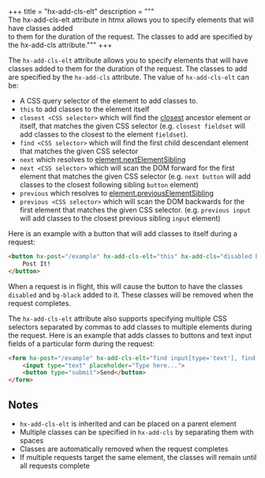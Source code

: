 +++
title = "hx-add-cls-elt"
description = """\
  The hx-add-cls-elt attribute in htmx allows you to specify elements that will have classes added \
  to them for the duration of the request. The classes to add are specified by the hx-add-cls attribute."""
+++

The `hx-add-cls-elt` attribute allows you to specify elements that will have classes added to them for the duration of the request. The classes to add are specified by the `hx-add-cls` attribute. The value of `hx-add-cls-elt` can be:

* A CSS query selector of the element to add classes to.
* `this` to add classes to the element itself
* `closest <CSS selector>` which will find the [closest](https://developer.mozilla.org/docs/Web/API/Element/closest)
  ancestor element or itself, that matches the given CSS selector
  (e.g. `closest fieldset` will add classes to the closest to the element `fieldset`).
* `find <CSS selector>` which will find the first child descendant element that matches the given CSS selector
* `next` which resolves to [element.nextElementSibling](https://developer.mozilla.org/docs/Web/API/Element/nextElementSibling)
* `next <CSS selector>` which will scan the DOM forward for the first element that matches the given CSS selector
  (e.g. `next button` will add classes to the closest following sibling `button` element)
* `previous` which resolves to [element.previousElementSibling](https://developer.mozilla.org/docs/Web/API/Element/previousElementSibling)
* `previous <CSS selector>` which will scan the DOM backwards for the first element that matches the given CSS selector.
  (e.g. `previous input` will add classes to the closest previous sibling `input` element)

Here is an example with a button that will add classes to itself during a request:

```html
<button hx-post="/example" hx-add-cls-elt="this" hx-add-cls="disabled bg-black">
    Post It!
</button>
```

When a request is in flight, this will cause the button to have the classes `disabled` and `bg-black` added to it. These classes will be removed when the request completes.

The `hx-add-cls-elt` attribute also supports specifying multiple CSS selectors separated by commas to add classes to multiple elements during the request. Here is an example that adds classes to buttons and text input fields of a particular form during the request:

```html
<form hx-post="/example" hx-add-cls-elt="find input[type='text'], find button" hx-add-cls="disabled bg-black">
    <input type="text" placeholder="Type here...">
    <button type="submit">Send</button>
</form>
```

## Notes

* `hx-add-cls-elt` is inherited and can be placed on a parent element
* Multiple classes can be specified in `hx-add-cls` by separating them with spaces
* Classes are automatically removed when the request completes
* If multiple requests target the same element, the classes will remain until all requests complete

[hx-trigger]: https://htmx.org/attributes/hx-trigger/ 